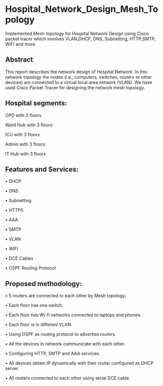 # Hospital_Network_Design_Mesh_Topology
Implemented Mesh topology for Hospital Network Design using Cisco packet tracer which involves VLAN,DHCP, DNS, Subnetting, HTTP,SMTP, WIFI and more.

## Abstract
This report describes the network design of Hospital Network. In this network topology the nodes (i.e., computers, switches, routers or other devices) are connected to a virtual local area network (VLAN). We have used Cisco Packet Tracer for designing the network mesh topology.


## Hospital segments:
OPD with 3 floors

Ward Hub with 3 floors

ICU with 3 floors

Admin with 3 floors

IT Hub with 3 floors

## Features and Services:
• DHCP

• DNS

• Subnetting

• HTTPS

• AAA

• SMTP

• VLAN

• WIFI

• DCE Cables

• OSPF Routing Protocol

## Proposed methodology:
• 5 routers are connected to each other by Mesh topology.

• Each floor has one switch.

• Each floor has Wi-fi networks connected to laptops and phones.

• Each floor is in different VLAN.

• Using OSPF as routing protocol to advertise routers.

• All the devices in network communicate with each other.

• Configuring HTTP, SMTP and AAA services.

• All devices obtain IP dynamically with their router configured as DHCP server.

• All routers connected to each other using serial DCE cable.
